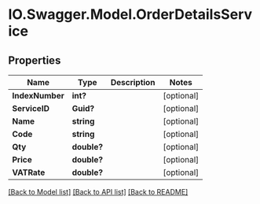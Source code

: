 # IO.Swagger.Model.OrderDetailsService
## Properties

Name | Type | Description | Notes
------------ | ------------- | ------------- | -------------
**IndexNumber** | **int?** |  | [optional] 
**ServiceID** | **Guid?** |  | [optional] 
**Name** | **string** |  | [optional] 
**Code** | **string** |  | [optional] 
**Qty** | **double?** |  | [optional] 
**Price** | **double?** |  | [optional] 
**VATRate** | **double?** |  | [optional] 

[[Back to Model list]](../README.md#documentation-for-models) [[Back to API list]](../README.md#documentation-for-api-endpoints) [[Back to README]](../README.md)

